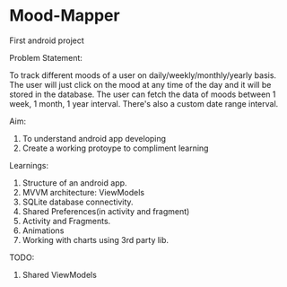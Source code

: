 # Mood-Mapper
First android project

Problem Statement:

To track different moods of a user on daily/weekly/monthly/yearly basis. The user will just click on the mood at any time of the day and it will be stored in the database.
The user can fetch the data of moods between 1 week, 1 month, 1 year interval. There's also a custom date range interval.

Aim:
1. To understand android app developing
2. Create a working protoype to compliment learning

Learnings:
1. Structure of an android app.
2. MVVM architecture: ViewModels
3. SQLite database connectivity.
4. Shared Preferences(in activity and fragment)
5. Activity and Fragments.
6. Animations
7. Working with charts using 3rd party lib.

TODO:
1. Shared ViewModels
